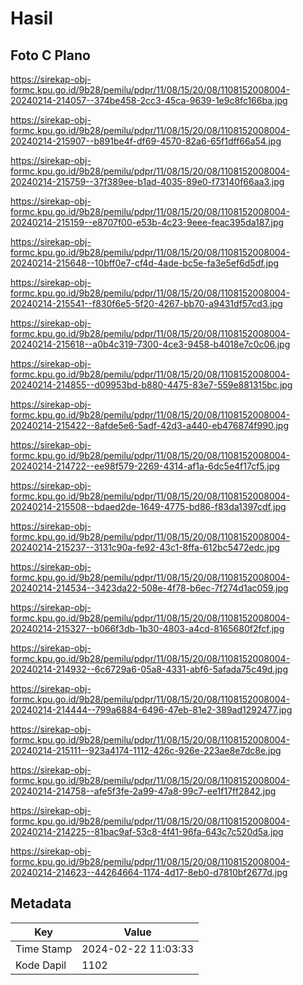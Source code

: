 # Hasil

## Foto C Plano

https://sirekap-obj-formc.kpu.go.id/9b28/pemilu/pdpr/11/08/15/20/08/1108152008004-20240214-214057--374be458-2cc3-45ca-9639-1e9c8fc166ba.jpg

https://sirekap-obj-formc.kpu.go.id/9b28/pemilu/pdpr/11/08/15/20/08/1108152008004-20240214-215907--b891be4f-df69-4570-82a6-65f1dff66a54.jpg

https://sirekap-obj-formc.kpu.go.id/9b28/pemilu/pdpr/11/08/15/20/08/1108152008004-20240214-215759--37f389ee-b1ad-4035-89e0-f73140f66aa3.jpg

https://sirekap-obj-formc.kpu.go.id/9b28/pemilu/pdpr/11/08/15/20/08/1108152008004-20240214-215159--e8707f00-e53b-4c23-9eee-feac395da187.jpg

https://sirekap-obj-formc.kpu.go.id/9b28/pemilu/pdpr/11/08/15/20/08/1108152008004-20240214-215648--10bff0e7-cf4d-4ade-bc5e-fa3e5ef6d5df.jpg

https://sirekap-obj-formc.kpu.go.id/9b28/pemilu/pdpr/11/08/15/20/08/1108152008004-20240214-215541--f830f6e5-5f20-4267-bb70-a9431df57cd3.jpg

https://sirekap-obj-formc.kpu.go.id/9b28/pemilu/pdpr/11/08/15/20/08/1108152008004-20240214-215618--a0b4c319-7300-4ce3-9458-b4018e7c0c06.jpg

https://sirekap-obj-formc.kpu.go.id/9b28/pemilu/pdpr/11/08/15/20/08/1108152008004-20240214-214855--d09953bd-b880-4475-83e7-559e881315bc.jpg

https://sirekap-obj-formc.kpu.go.id/9b28/pemilu/pdpr/11/08/15/20/08/1108152008004-20240214-215422--8afde5e6-5adf-42d3-a440-eb476874f990.jpg

https://sirekap-obj-formc.kpu.go.id/9b28/pemilu/pdpr/11/08/15/20/08/1108152008004-20240214-214722--ee98f579-2269-4314-af1a-6dc5e4f17cf5.jpg

https://sirekap-obj-formc.kpu.go.id/9b28/pemilu/pdpr/11/08/15/20/08/1108152008004-20240214-215508--bdaed2de-1649-4775-bd86-f83da1397cdf.jpg

https://sirekap-obj-formc.kpu.go.id/9b28/pemilu/pdpr/11/08/15/20/08/1108152008004-20240214-215237--3131c90a-fe92-43c1-8ffa-612bc5472edc.jpg

https://sirekap-obj-formc.kpu.go.id/9b28/pemilu/pdpr/11/08/15/20/08/1108152008004-20240214-214534--3423da22-508e-4f78-b6ec-7f274d1ac059.jpg

https://sirekap-obj-formc.kpu.go.id/9b28/pemilu/pdpr/11/08/15/20/08/1108152008004-20240214-215327--b066f3db-1b30-4803-a4cd-8165680f2fcf.jpg

https://sirekap-obj-formc.kpu.go.id/9b28/pemilu/pdpr/11/08/15/20/08/1108152008004-20240214-214932--6c6729a6-05a8-4331-abf6-5afada75c49d.jpg

https://sirekap-obj-formc.kpu.go.id/9b28/pemilu/pdpr/11/08/15/20/08/1108152008004-20240214-214444--799a6884-6496-47eb-81e2-389ad1292477.jpg

https://sirekap-obj-formc.kpu.go.id/9b28/pemilu/pdpr/11/08/15/20/08/1108152008004-20240214-215111--923a4174-1112-426c-926e-223ae8e7dc8e.jpg

https://sirekap-obj-formc.kpu.go.id/9b28/pemilu/pdpr/11/08/15/20/08/1108152008004-20240214-214758--afe5f3fe-2a99-47a8-99c7-ee1f17ff2842.jpg

https://sirekap-obj-formc.kpu.go.id/9b28/pemilu/pdpr/11/08/15/20/08/1108152008004-20240214-214225--81bac9af-53c8-4f41-96fa-643c7c520d5a.jpg

https://sirekap-obj-formc.kpu.go.id/9b28/pemilu/pdpr/11/08/15/20/08/1108152008004-20240214-214623--44264664-1174-4d17-8eb0-d7810bf2677d.jpg


## Metadata

| Key        | Value               |
| ---------- | ------------------- |
| Time Stamp | 2024-02-22 11:03:33 |
| Kode Dapil | 1102                |



